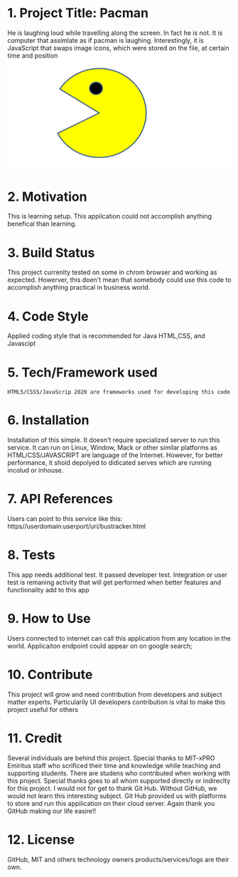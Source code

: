 # 1. Project Title: Pacman
  He is laughing loud while travelling along the screen. In fact he is not. It is computer that assimlate as if pacman is laughing. Interestingly, it is JavaScript that swaps image icons, which were stored on the file, at certain time and position
    ![Bus stop trucker screenshot](./pac_man.png "alternate image")
# 2. Motivation
   This is learning setup. This appilcation could not accomplish anything benefical than learning. 
# 3. Build Status
   This project currenlty tested on some in chrom browser and working as expected. Howerver, this doen't mean that somebody could use this code to accomplish anything practical in business world. 
# 4. Code Style
   Applied coding style that is recommended for Java HTML,CSS, and Javascipt
# 5. Tech/Framework used
    HTML5/CSS5/JavaScrip 2020 are frameworks used for developing this code
# 6. Installation
   Installation of this simple. It doesn't require specialized server to run this service. It can run on Linux, Window, Mack or other similar platforms as HTML/CSS/JAVASCRIPT are language of the Internet. 
   However, for better performance, it shold depolyed to didicated serves which are running incolud or inhouse.
# 7. API References
  Users can point to this service like this: https//userdomain:userport/uri/bustracker.html
# 8. Tests
  This app needs additional test. It passed developer test. Integration or user test is remaning activity that will get performed when better features and functionality add to this app
# 9. How to Use
  Users connected to internet can call this application from any location in the world. Applicaiton endpoint could appear on on google search;
# 10. Contribute
  This project will grow and need contribution from developers and subject matter experts. Particularily UI developers contribution is vital to make this project useful for others
# 11. Credit
 Several individuals are behind this project. Special thanks to MIT-xPRO Emiritus staff who scrificed their time and knowledge while teaching and supporting students. There are studens who contributed when
  working with this project. Special thanks goes to all whom supported directly or indireclty for this project. I would not for get to thank Git Hub. Without GitHub, we would not learn this interesting subject.
  Git Hub provided us with platforms to store and run this appilication on their cloud server. Again thank you GitHub making our life easire!!
# 12. License
  GitHub, MIT and others technology owners products/services/logs are their own. 
